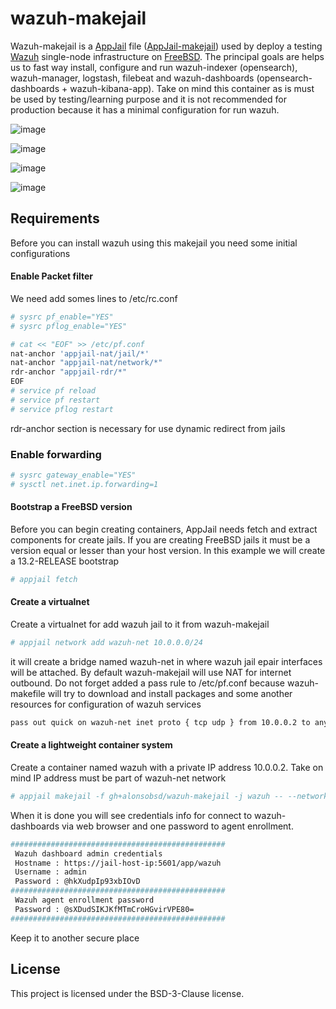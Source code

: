 # wazuh-makejail
Wazuh-makejail is a [AppJail](https://github.com/DtxdF/AppJail) file ([AppJail-makejail](https://github.com/AppJail-makejails)) used by deploy a testing [Wazuh](https://wazuh.com/) single-node infrastructure on [FreeBSD](https://freebsd.org/). The principal goals are helps us to fast way install, configure and run wazuh-indexer (opensearch), wazuh-manager, logstash, filebeat and wazuh-dashboards (opensearch-dashboards + wazuh-kibana-app). Take on mind this container as is must be used by testing/learning purpose and it is not recommended for production because it has a minimal configuration for run wazuh.

![image](https://github.com/alonsobsd/wazuh-makejail/assets/11150989/8b33452f-9288-4215-981e-1350e468a4b8)

![image](https://github.com/alonsobsd/wazuh-makejail/assets/11150989/803ff835-1f67-4bc0-80c8-29029b9ffb03)

![image](https://github.com/alonsobsd/wazuh-makejail/assets/11150989/021abc67-cb5e-4527-92b3-ded75eef9dc6)

![image](https://github.com/alonsobsd/wazuh-makejail/assets/11150989/8f60b7a2-ddf8-4d08-8986-e2b9bd5cf0fc)

## Requirements
Before you can install wazuh using this makejail you need some initial configurations

#### Enable Packet filter
We need add somes lines to /etc/rc.conf

```sh
# sysrc pf_enable="YES"
# sysrc pflog_enable="YES"

# cat << "EOF" >> /etc/pf.conf
nat-anchor 'appjail-nat/jail/*'
nat-anchor "appjail-nat/network/*"
rdr-anchor "appjail-rdr/*"
EOF
# service pf reload
# service pf restart
# service pflog restart
```
rdr-anchor section is necessary for use dynamic redirect from jails

### Enable forwarding
```sh
# sysrc gateway_enable="YES"
# sysctl net.inet.ip.forwarding=1
```
#### Bootstrap a FreeBSD version
Before you can begin creating containers, AppJail needs fetch and extract components for create jails. If you are creating FreeBSD jails it must be a version equal or lesser than your host version. In this example we will create a 13.2-RELEASE bootstrap

```sh
# appjail fetch
```
#### Create a virtualnet
Create a virtualnet for add wazuh jail to it from wazuh-makejail

```sh
# appjail network add wazuh-net 10.0.0.0/24
```
it will create a bridge named wazuh-net in where wazuh jail epair interfaces will be attached. By default wazuh-makejail will use NAT for internet outbound. Do not forget added a pass rule to /etc/pf.conf because wazuh-makefile will try to download and install packages and some another resources for configuration of wazuh services

```sh
pass out quick on wazuh-net inet proto { tcp udp } from 10.0.0.2 to any
```
#### Create a lightweight container system
Create a container named wazuh with a private IP address 10.0.0.2. Take on mind IP address must be part of wazuh-net network

```sh
# appjail makejail -f gh+alonsobsd/wazuh-makejail -j wazuh -- --network wazuh-net --server_ip 10.0.0.2
```

When it is done you will see credentials info for connect to wazuh-dashboards via web browser and one password to agent enrollment.

```sh
################################################ 
 Wazuh dashboard admin credentials                
 Hostname : https://jail-host-ip:5601/app/wazuh   
 Username : admin                                 
 Password : @hkXudpIp93xbIOvD                        
################################################
 Wazuh agent enrollment password                
 Password : @sXDudSIKJKfMTmCroHGvirVPE80=
################################################
 ```
Keep it to another secure place

## License
This project is licensed under the BSD-3-Clause license.
